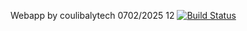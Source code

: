 Webapp by coulibalytech 0702/2025 12
[![Build Status](http://ec2-44-202-126-141.compute-1.amazonaws.com:8080/job/alpinehelloworld/badge/icon)](http://ec2-44-202-126-141.compute-1.amazonaws.com:8080/job/alpinehelloworld/) 
